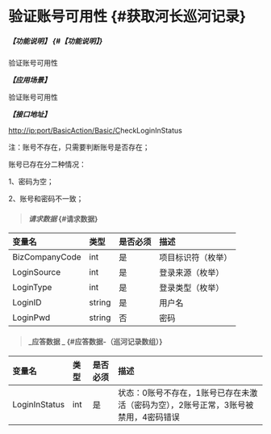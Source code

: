 # 验证账号可用性 {#获取河长巡河记录}

##### _【功能说明】_ {#【功能说明】}

验证账号可用性

_**【应用场景】**_

验证账号可用性

_**【接口地址】**_

[http://ip:port/BasicAction/](http://ip:port/HMQuery/PatrolRiver/GetPatrolRivers)[Basic](http://ip:port/HMQuery/PatrolRiver/GetPatrolRivers)[/C](http://ip:port/HMQuery/PatrolRiver/GetPatrolRivers)heckLoginInStatus

注：账号不存在，只需要判断账号是否存在；

账号已存在分二种情况：

1、密码为空；

2、账号和密码不一致；

> #### _请求数据_ {#请求数据}

| 变量名 | 类型 | 是否必须 | 描述 |
| :--- | :--- | :--- | :--- |
| BizCompanyCode | int | 是 | 项目标识符（枚举） |
| LoginSource | int | 是 | 登录来源（枚举） |
| LoginType | int | 是 | 登录类型（枚举） |
| LoginID | string | 是 | 用户名 |
| LoginPwd | string | 否 | 密码 |

> #### _应答数据 _ {#应答数据-（巡河记录数组）}

| 变量名 | 类型 | 是否必须 | 描述 |
| :--- | :--- | :--- | :--- |
| LoginInStatus | int | 是 | 状态：0账号不存在，1账号已存在未激活（密码为空），2账号正常，3账号被禁用，4密码错误 |



